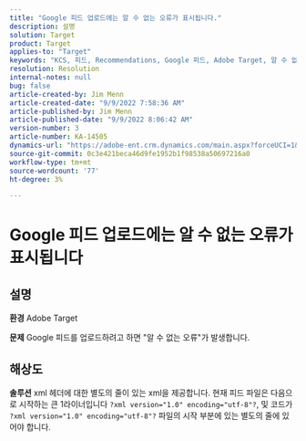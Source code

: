 ```yaml
---
title: "Google 피드 업로드에는 알 수 없는 오류가 표시됩니다."
description: 설명
solution: Target
product: Target
applies-to: "Target"
keywords: "KCS, 피드, Recommendations, Google 피드, Adobe Target, 알 수 없는 오류"
resolution: Resolution
internal-notes: null
bug: false
article-created-by: Jim Menn
article-created-date: "9/9/2022 7:58:36 AM"
article-published-by: Jim Menn
article-published-date: "9/9/2022 8:06:42 AM"
version-number: 3
article-number: KA-14505
dynamics-url: "https://adobe-ent.crm.dynamics.com/main.aspx?forceUCI=1&pagetype=entityrecord&etn=knowledgearticle&id=c9c8642f-1530-ed11-9db1-0022480866ad"
source-git-commit: 0c3e421beca46d9fe1952b1f98538a50697216a0
workflow-type: tm+mt
source-wordcount: '77'
ht-degree: 3%

---
```


# Google 피드 업로드에는 알 수 없는 오류가 표시됩니다

## 설명


<b>환경</b>
Adobe Target

<b>문제</b>
Google 피드를 업로드하려고 하면 &quot;알 수 없는 오류&quot;가 발생합니다.


## 해상도


<b>솔루션</b>
xml 헤더에 대한 별도의 줄이 있는 xml을 제공합니다.
현재 피드 파일은 다음으로 시작하는 큰 1라이너입니다 `?xml version="1.0" encoding="utf-8"?`, 및 코드가 `?xml version="1.0" encoding="utf-8"?` 파일의 시작 부분에 있는 별도의 줄에 있어야 합니다.
